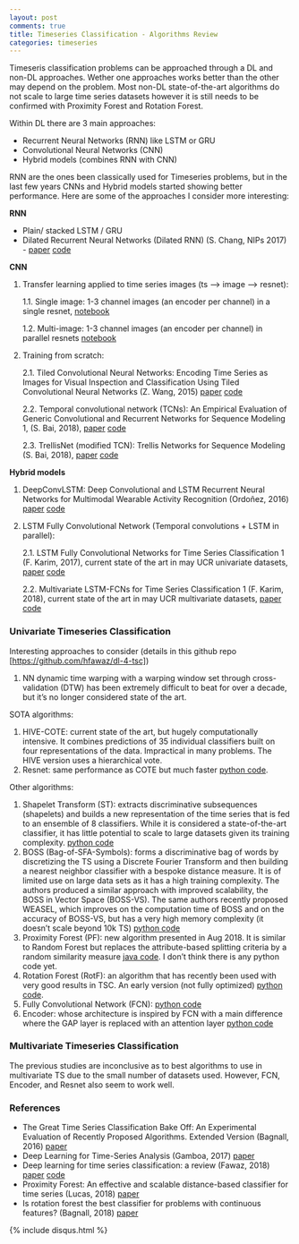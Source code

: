 ```yaml
---
layout: post
comments: true
title: Timeseries Classification - Algorithms Review
categories: timeseries
---
```


Timeseris classification problems can be approached through a DL and non-DL approaches. Wether one approaches works better than the other may depend on the problem. Most non-DL state-of-the-art algorithms do not scale to large time series datasets however it is still needs to be confirmed with Proximity Forest and Rotation Forest.

Within DL there are 3 main approaches:

- Recurrent Neural Networks (RNN) like LSTM or GRU
- Convolutional Neural Networks (CNN)
- Hybrid models (combines RNN with CNN)

RNN are the ones been classically used for Timeseries problems, but in the last few years CNNs and Hybrid models started showing better performance. Here are some of the approaches I consider more interesting:

**RNN**
- Plain/ stacked LSTM / GRU
- Dilated Recurrent Neural Networks (Dilated RNN) (S. Chang, NIPs 2017) - [paper](https://arxiv.org/abs/1710.02224) [code](https://github.com/code-terminator/DilatedRNN)

**CNN**
1. Transfer learning applied to time series images (ts —> image —> resnet):

    1.1. Single image: 1-3 channel images (an encoder per channel) in a single resnet, [notebook](https://github.com/dzlab/deepprojects/blob/master/timeseries/Timeseries_Earthquakes.ipynb)

    1.2. Multi-image: 1-3 channel images (an encoder per channel) in parallel resnets [notebook]()

2. Training from scratch:

    2.1. Tiled Convolutional Neural Networks: Encoding Time Series as Images for Visual Inspection and Classification Using Tiled Convolutional Neural Networks (Z. Wang, 2015) [paper](https://aaai.org/ocs/index.php/WS/AAAIW15/paper/viewFile/10179/10251) [code](https://github.com/cauchyturing/Imaging-time-series-to-improve-classification-and-imputation)

    2.2. Temporal convolutional network (TCNs): An Empirical Evaluation of Generic Convolutional and Recurrent Networks for Sequence Modeling 1, (S. Bai, 2018), [paper](https://arxiv.org/abs/1803.01271) [code](https://github.com/locuslab/TCN)

    2.3. TrellisNet (modified TCN): Trellis Networks for Sequence Modeling (S. Bai, 2018), [paper](https://arxiv.org/abs/1810.06682) [code](https://github.com/locuslab/trellisnet)

**Hybrid models**

1. DeepConvLSTM: Deep Convolutional and LSTM Recurrent Neural Networks for Multimodal Wearable Activity Recognition (Ordoñez, 2016) [paper](https://www.mdpi.com/1424-8220/16/1/115/pdf) [code](https://scrutinizer-ci.com/g/NLeSC/mcfly/inspections/b8ffce89-d59a-4d05-a6c2-3bc6831ba9c1/code-structure/py-function/generate_DeepConvLSTM_model?expandCoverage=1)

2. LSTM Fully Convolutional Network (Temporal convolutions + LSTM in parallel):

    2.1. LSTM Fully Convolutional Networks for Time Series Classification 1 (F. Karim, 2017), current state of the art in may UCR univariate datasets, [paper](https://arxiv.org/abs/1709.05206) [code](https://github.com/houshd/LSTM-FCN)

    2.2. Multivariate LSTM-FCNs for Time Series Classification 1 (F. Karim, 2018), current state of the art in may UCR multivariate datasets, [paper](https://arxiv.org/abs/1801.04503) [code](https://github.com/titu1994/MLSTM-FCN)

### Univariate Timeseries Classification

Interesting approaches to consider (details in this github repo [https://github.com/hfawaz/dl-4-tsc])

1. NN dynamic time warping with a warping window set through cross-validation (DTW) has been extremely difficult to beat for over a decade, but it’s no longer considered state of the art.

SOTA  algorithms:

1. HIVE-COTE: current state of the art, but hugely computationally intensive. It combines predictions of 35 individual classifiers built on four representations of the data. Impractical in many problems. The HIVE version uses a hierarchical vote.
2. Resnet: same performance as COTE but much faster [python code](https://github.com/hfawaz/dl-4-tsc).

Other algorithms:
1. Shapelet Transform (ST): extracts discriminative subsequences (shapelets) and builds a new representation of the time series that is fed to an ensemble of 8 classifiers. While it is considered a state-of-the-art classifier, it has little potential to scale to large datasets given its training complexity. [python code](https://tslearn.readthedocs.io/en/latest/index.html)
2. BOSS (Bag-of-SFA-Symbols): forms a discriminative bag of words by discretizing the TS using a Discrete Fourier Transform and then building a nearest neighbor classifier with a bespoke distance measure. It is of limited use on large data sets as it has a high training complexity. The authors produced a similar approach with improved scalability, the BOSS in Vector Space (BOSS-VS). The same authors recently proposed WEASEL, which improves on the computation time of BOSS and on the accuracy of BOSS-VS, but has a very high memory complexity (it doesn’t scale beyond 10k TS) [python code](https://pyts.readthedocs.io/en/latest/index.html)
3. Proximity Forest (PF): new algorithm presented in Aug 2018. It is similar to Random Forest but replaces the attribute-based splitting criteria by a random similarity measure [java code](https://github.com/fpetitjean/ProximityForest). I don’t think there is any python code yet.
4. Rotation Forest (RotF): an algorithm that has recently been used with very good results in TSC. An early version (not fully optimized) [python code](http://www.timeseriesclassification.com/RotationForest/RotationForestClassifier_py.py).
5. Fully Convolutional Network (FCN): [python code](https://github.com/hfawaz/dl-4-tsc)
6. Encoder: whose architecture is inspired by FCN with a main difference where the GAP layer is replaced with an attention layer [python code](https://github.com/hfawaz/dl-4-tsc)

### Multivariate Timeseries Classification
The previous studies are inconclusive as to best algorithms to use in multivariate TS due to the small number of datasets used. However, FCN, Encoder, and Resnet also seem to work well.

### References
- The Great Time Series Classification Bake Off: An Experimental Evaluation of Recently Proposed Algorithms. Extended Version (Bagnall, 2016) [paper](https://arxiv.org/abs/1602.01711)
- Deep Learning for Time-Series Analysis (Gamboa, 2017) [paper](https://arxiv.org/abs/1701.01887)
- Deep learning for time series classification: a review (Fawaz, 2018) [paper](https://arxiv.org/abs/1809.04356) [code](https://github.com/hfawaz/dl-4-tsc)
- Proximity Forest: An effective and scalable distance-based classifier for time series (Lucas, 2018) [paper](https://arxiv.org/abs/1808.10594)
- Is rotation forest the best classifier for problems with continuous features? (Bagnall, 2018) [paper](https://arxiv.org/abs/1809.06705)

{% include disqus.html %}